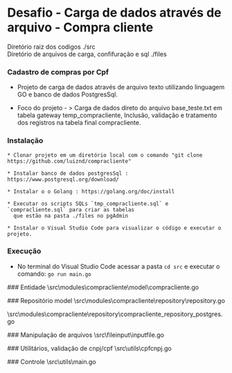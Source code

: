 Desafio - Carga de dados através de arquivo - Compra cliente
=======================

Diretório raiz dos codigos ./src
<br>
Diretório de arquivos de carga, confifuração e sql ./files

### Cadastro de compras por Cpf

* Projeto de carga de dados através de arquivo texto utilizando linguagem GO e banco de dados PostgresSql.

* <p>Foco do projeto - > Carga de dados direto do arquivo base_teste.txt em tabela gateway temp_compracliente, Inclusão, validação e tratamento dos registros na tabela final compracliente.</p> 

### Instalação
```
* Clonar projeto em um diretório local com o comando "git clone https://github.com/luiznd/compracliente"

* Instalar banco de dados postgresSql : https://www.postgresql.org/download/

* Instalar o o Golang : https://golang.org/doc/install

* Executar os scripts SQLs `tmp_compracliente.sql` e  `compracliente.sql` para criar as tabelas
  que estão na pasta ./files no pgAdmin

* Instalar o Visual Studio Code para visualizar o código e executar o projeto.
```

### Execução
* No terminal do Visual Studio Code acessar a pasta `cd src`  e executar o comando:  `go run main.go`
<p></p>
### Entidade
\src\modules\compracliente\model\compracliente.go
<p></p>
### Repositório model
\src\modules\compracliente\repository\repository.go

\src\modules\compracliente\repository\compracliente_repository_postgres.go
<p></p>
### Manipulação de arquivos
\src\fileinput\inputfile.go
<p></p>
### Utilitários, validação de cnpj/cpf
\src\utils\cpfcnpj.go
<p></p>
### Controle
\src\utils\main.go
<p></p>
